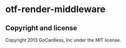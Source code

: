 # otf-render-middleware

## Copyright and license

Copyright 2013 GoCardless, Inc under the MIT license.
